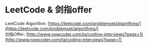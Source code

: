 # LeetCode & 剑指offer

LeetCode Algorithm: [https://leetcode.com/problemset/algorithms/](https://leetcode.com/problemset/algorithms/)  
剑指Offer: [http://www.nowcoder.com/ta/coding-interviews?page=1](http://www.nowcoder.com/ta/coding-interviews?page=1)